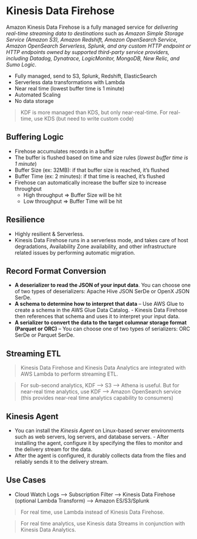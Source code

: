 # Kinesis Data Firehose

Amazon Kinesis Data Firehose is a fully managed service for _delivering real-time streaming data to destinations_ such as _Amazon Simple Storage Service (Amazon S3), Amazon Redshift, Amazon OpenSearch Service, Amazon OpenSearch Serverless, Splunk, and any custom HTTP endpoint or HTTP endpoints owned by supported third-party service providers, including Datadog, Dynatrace, LogicMonitor, MongoDB, New Relic, and Sumo Logic_.

- Fully managed, send to S3, Splunk, Redshift, ElasticSearch
- Serverless data transformations with Lambda
- Near real time (lowest buffer time is 1 minute)
- Automated Scaling
- No data storage

> KDF is more managed than KDS, but only near-real-time. For real-time, use KDS (but need to write custom code)

## Buffering Logic

- Firehose accumulates records in a buffer
- The buffer is flushed based on time and size rules (_lowest buffer time is 1 minute_)
- Buffer Size (ex: 32MB): if that buffer size is reached, it’s flushed
- Buffer Time (ex: 2 minutes): if that time is reached, it’s flushed
- Firehose can automatically increase the buffer size to increase throughput
    - High throughput => Buffer Size will be hit
    - Low throughput => Buffer Time will be hit

## Resilience

- Highly resilient & Serverless.
- Kinesis Data Firehose runs in a serverless mode, and takes care of host degradations, Availability Zone availability, and other infrastructure related issues by performing automatic migration.

## Record Format Conversion

- **A deserializer to read the JSON of your input data**. You can choose one of two types of deserializers: Apache Hive JSON SerDe or OpenX JSON SerDe.
- **A schema to determine how to interpret that data** – Use AWS Glue to create a schema in the AWS Glue Data Catalog. - Kinesis Data Firehose then references that schema and uses it to interpret your input data.
- **A serializer to convert the data to the target columnar storage format (Parquet or ORC)** – You can choose one of two types of serializers: ORC SerDe or Parquet SerDe.

## Streaming ETL

> Kinesis Data Firehose and Kinesis Data Analytics are integrated with AWS Lambda to perform streaming ETL.

> For sub-second analytics, KDF --> S3 --> Athena is useful. But for near-real time analytics, use KDF --> Amazon OpenSearch service (this provides near-real time analytics capability to consumers)

## Kinesis Agent

- You can install the _Kinesis Agent_ on Linux-based server environments such as web servers, log servers, and database servers. - After installing the agent, configure it by specifying the files to monitor and the delivery stream for the data. 
- After the agent is configured, it durably collects data from the files and reliably sends it to the delivery stream.

## Use Cases

- Cloud Watch Logs --> Subscription Filter --> Kinesis Data Firehose (optional Lambda Transform) --> Amazon ES/S3/Splunk

> For real time, use Lambda instead of Kinesis Data Firehose.

> For real time analytics, use Kinesis data Streams in conjunction with Kinesis Data Analytics.